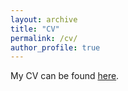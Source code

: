 ```yaml
---
layout: archive
title: "CV"
permalink: /cv/
author_profile: true
---
```


My CV can be found [here](../files/MLi_CV.pdf).